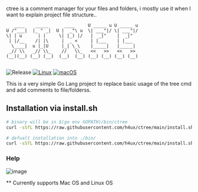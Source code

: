 ctree is a comment manager for your files and folders, i mostly use it when I want to explain project file structure..

```
   ____    _____      ____     U _____ u U _____ u
U /"___|  |_ " _|  U |  _"\ u  \| ___"|/ \| ___"|/
\| | u      | |     \| |_) |/   |  _|"    |  _|"
 | |/__    /| |\     |  _ <     | |___    | |___
  \____|  u |_|U     |_| \_\    |_____|   |_____|
 _// \\   _// \\_    //   \\_   <<   >>   <<   >>
(__)(__) (__) (__)  (__)  (__) (__) (__) (__) (__)
 
``` 


![Release](https://github.com/h4ux/ctree/actions/workflows/release.yml/badge.svg)
[![Linux](https://svgshare.com/i/Zhy.svg)](https://svgshare.com/i/Zhy.svg)
[![macOS](https://svgshare.com/i/ZjP.svg)](https://svgshare.com/i/ZjP.svg)

This is a very simple Go Lang project to replace basic usage of the tree cmd and add comments to file/folderss.

## Installation via install.sh

```bash
# binary will be in $(go env GOPATH)/bin/ctree
curl -sSfL https://raw.githubusercontent.com/h4ux/ctree/main/install.sh | sh -s -- -b $(go env GOPATH)/bin

# defualt installation into ./bin/
curl -sSfL https://raw.githubusercontent.com/h4ux/ctree/main/install.sh | sh -s

```


### Help

![image](https://user-images.githubusercontent.com/77572830/155360421-122ead60-cafa-4b68-8286-7dfeab92da6c.png)

** Currently supports Mac OS and Linux OS
